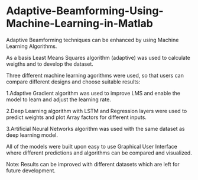 # Adaptive-Beamforming-Using-Machine-Learning-in-Matlab
Adaptive Beamforming techniques can be enhanced by using Machine Learning Algorithms. 

As a basis Least Means Squares algorithm (adaptive) was used to calculate weigths and to develop the dataset.

Three different machine learning agorithms were used, so that users can compare different designs and choose suitable results:

1.Adaptive Gradient algorithm was used to improve LMS and enable the model to learn and adjust the learning rate.

2.Deep Learning algorithm with LSTM and Regression layers were used to predict weights and plot Array factors for different inputs.

3.Artificial Neural Networks algorithm was used with the same dataset as deep learning model.

All of the models were built upon easy to use Graphical User Interface where different predictions and algorithms can be compared and visualized.

Note: Results can be improved with different datasets which are left for future development.

